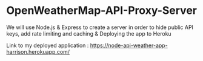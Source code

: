 # OpenWeatherMap-API-Proxy-Server 
We will use Node.js & Express to create a server in order to hide public API keys, add rate limiting and caching
& Deploying the app to Heroku 

Link to my deployed application : https://node-api-weather-app-harrison.herokuapp.com/
